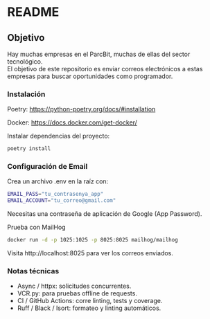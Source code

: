 # README

## Objetivo
Hay muchas empresas en el ParcBit, muchas de ellas del sector tecnológico.  
El objetivo de este repositorio es enviar correos electrónicos a estas empresas para buscar oportunidades como programador.


### Instalación

Poetry: https://python-poetry.org/docs/#installation

Docker: https://docs.docker.com/get-docker/

Instalar dependencias del proyecto:
```bash
poetry install
```

### Configuración de Email

Crea un archivo .env en la raíz con:
```bash
EMAIL_PASS="tu_contrasenya_app"
EMAIL_ACCOUNT="tu_correo@gmail.com"
```

Necesitas una contraseña de aplicación de Google (App Password).

Prueba con MailHog
```bash
docker run -d -p 1025:1025 -p 8025:8025 mailhog/mailhog
```

Visita http://localhost:8025 para ver los correos enviados.


### Notas técnicas

* Async / httpx: solicitudes concurrentes.
* VCR.py: para pruebas offline de requests.
* CI / GitHub Actions: corre linting, tests y coverage.
* Ruff / Black / Isort: formateo y linting automáticos.
